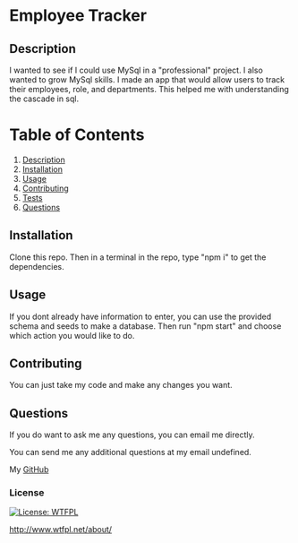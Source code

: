 # Employee Tracker

  ## Description

  I wanted to see if I could use MySql in a "professional" project. I also wanted to grow MySql skills. I made an app that would allow users to track their employees, role, and departments. This helped me with understanding the cascade in sql.

  # Table of Contents
  1. [Description](#description)
  2. [Installation](#dnstallation)
  3. [Usage](#usage)
  4. [Contributing](#contributing)
  5. [Tests](#tests)
  6. [Questions](#questions)

  ## Installation

  Clone this repo. Then in a terminal in the repo, type "npm i" to get the dependencies.

  ## Usage

  If you dont already have information to enter, you can use the provided schema and seeds to make a database. Then run "npm start" and choose which action you would like to do.

  ## Contributing

  You can just take my code and make any changes you want.

  ## Questions

  If you do want to ask me any questions, you can email me directly.

  You can send me any additional questions at my email undefined.

  My [GitHub](https://github.com/NabhahnK)

### License
    
  [![License: WTFPL](https://img.shields.io/badge/License-WTFPL-brightgreen.svg)](http://www.wtfpl.net/about/)
  
  http://www.wtfpl.net/about/